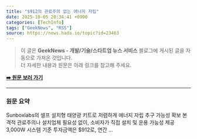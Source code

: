 ```yaml
---
title: "$912의 관료주의 없는 에너지 자립"
date: 2025-10-05 20:34:41 +0900
categories: [TechInfo]
tags: ["GeekNews", "RSS"]
source: https://news.hada.io/topic?id=23463
---
```

> 이 글은 **GeekNews - 개발/기술/스타트업 뉴스 서비스** 블로그에 게시된 글을 자동으로 가져온 것입니다. <br>
> 더 자세한 내용과 원문은 아래 링크를 참고해 주세요.

[**➡️ 원문 보러 가기**](https://news.hada.io/topic?id=23463)

---

### 원문 요약
Sunboxlabs의 셀프 설치형 태양광 키트로 저렴하게 에너지 자립 추구 가능성 확보 본격적 관료주의나 설치업체 필요성 없이, 소비자가 직접 설치 및 운용 가능성 제공 3,000W 시스템 기준 투자금액은 $912로, 연간 ...
